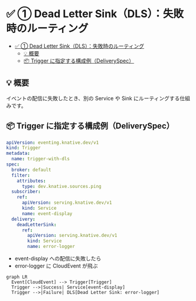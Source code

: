# ✅ ① Dead Letter Sink（DLS）：失敗時のルーティング

- [✅ ① Dead Letter Sink（DLS）：失敗時のルーティング](#--dead-letter-sinkdls失敗時のルーティング)
  - [💡 概要](#-概要)
  - [📦 Trigger に指定する構成例（DeliverySpec）](#-trigger-に指定する構成例deliveryspec)

## 💡 概要

イベントの配信に失敗したとき、別の Service や Sink にルーティングする仕組みです。

## 📦 Trigger に指定する構成例（DeliverySpec）

```yaml
apiVersion: eventing.knative.dev/v1
kind: Trigger
metadata:
  name: trigger-with-dls
spec:
  broker: default
  filter:
    attributes:
      type: dev.knative.sources.ping
  subscriber:
    ref:
      apiVersion: serving.knative.dev/v1
      kind: Service
      name: event-display
  delivery:
    deadLetterSink:
      ref:
        apiVersion: serving.knative.dev/v1
        kind: Service
        name: error-logger
```

- event-display への配信に失敗したら
- error-logger に CloudEvent が飛ぶ

```mermaid
graph LR
  Event[CloudEvent] --> Trigger[Trigger]
  Trigger -->|Success| Service[event-display]
  Trigger -->|Failure| DLS[Dead Letter Sink: error-logger]
```
